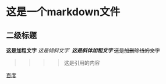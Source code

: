# 这是一个markdown文件
## 二级标题

**这是加粗文字** 
*这是倾斜文字*`
***这是斜体加粗文字***
~~这是加删除线的文字~~

>>>>这是引用的内容

[百度](http://baidu.com)
